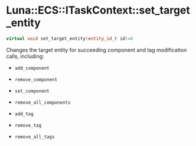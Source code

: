 # Luna::ECS::ITaskContext::set_target_entity

```c++
virtual void set_target_entity(entity_id_t id)=0
```

Changes the target entity for succeeding component and tag modification calls, including: 

* `add_component`

* `remove_component`

* `set_component`

* `remove_all_components`

* `add_tag`

* `remove_tag`

* `remove_all_tags`

